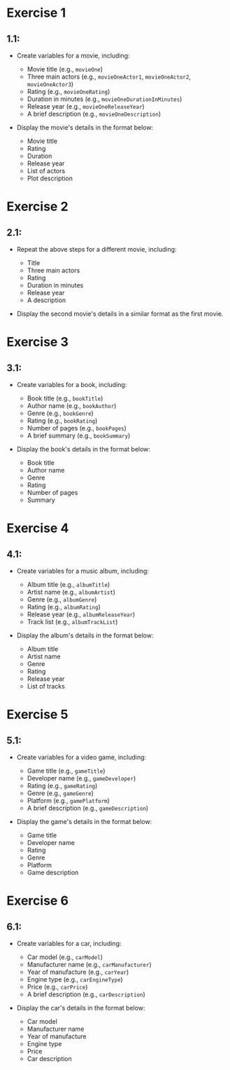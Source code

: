 # Exercise 1

## 1.1:
- Create variables for a movie, including:
  - Movie title (e.g., `movieOne`)
  - Three main actors (e.g., `movieOneActor1`, `movieOneActor2`, `movieOneActor3`)
  - Rating (e.g., `movieOneRating`)
  - Duration in minutes (e.g., `movieOneDurationInMinutes`)
  - Release year (e.g., `movieOneReleaseYear`)
  - A brief description (e.g., `movieOneDescription`)

- Display the movie's details in the format below:
  - Movie title
  - Rating
  - Duration
  - Release year
  - List of actors
  - Plot description

# Exercise 2

## 2.1:
- Repeat the above steps for a different movie, including:
  - Title
  - Three main actors
  - Rating
  - Duration in minutes
  - Release year
  - A description

- Display the second movie's details in a similar format as the first movie.

# Exercise 3

## 3.1:
- Create variables for a book, including:
  - Book title (e.g., `bookTitle`)
  - Author name (e.g., `bookAuthor`)
  - Genre (e.g., `bookGenre`)
  - Rating (e.g., `bookRating`)
  - Number of pages (e.g., `bookPages`)
  - A brief summary (e.g., `bookSummary`)
  
- Display the book's details in the format below:
  - Book title
  - Author name
  - Genre
  - Rating
  - Number of pages
  - Summary

# Exercise 4

## 4.1:
- Create variables for a music album, including:
  - Album title (e.g., `albumTitle`)
  - Artist name (e.g., `albumArtist`)
  - Genre (e.g., `albumGenre`)
  - Rating (e.g., `albumRating`)
  - Release year (e.g., `albumReleaseYear`)
  - Track list (e.g., `albumTrackList`)
  
- Display the album's details in the format below:
  - Album title
  - Artist name
  - Genre
  - Rating
  - Release year
  - List of tracks

# Exercise 5

## 5.1:
- Create variables for a video game, including:
  - Game title (e.g., `gameTitle`)
  - Developer name (e.g., `gameDeveloper`)
  - Rating (e.g., `gameRating`)
  - Genre (e.g., `gameGenre`)
  - Platform (e.g., `gamePlatform`)
  - A brief description (e.g., `gameDescription`)
  
- Display the game's details in the format below:
  - Game title
  - Developer name
  - Rating
  - Genre
  - Platform
  - Game description

# Exercise 6

## 6.1:
- Create variables for a car, including:
  - Car model (e.g., `carModel`)
  - Manufacturer name (e.g., `carManufacturer`)
  - Year of manufacture (e.g., `carYear`)
  - Engine type (e.g., `carEngineType`)
  - Price (e.g., `carPrice`)
  - A brief description (e.g., `carDescription`)
  
- Display the car's details in the format below:
  - Car model
  - Manufacturer name
  - Year of manufacture
  - Engine type
  - Price
  - Car description
